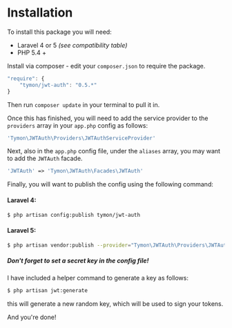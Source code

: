 # Installation

To install this package you will need:

- Laravel 4 or 5 *(see compatibility table)*
- PHP 5.4 +

Install via composer - edit your `composer.json` to require the package.

```js
"require": {
    "tymon/jwt-auth": "0.5.*"
}
```

Then run `composer update` in your terminal to pull it in.

Once this has finished, you will need to add the service provider to the `providers` array in your `app.php` config as follows:

```php
'Tymon\JWTAuth\Providers\JWTAuthServiceProvider'
```

Next, also in the `app.php` config file, under the `aliases` array, you may want to add the `JWTAuth` facade.

```php
'JWTAuth' => 'Tymon\JWTAuth\Facades\JWTAuth'
```

Finally, you will want to publish the config using the following command:

#### Laravel 4:
```bash
$ php artisan config:publish tymon/jwt-auth
```

#### Laravel 5:
```bash
$ php artisan vendor:publish --provider="Tymon\JWTAuth\Providers\JWTAuthServiceProvider"
```

##### **Don't forget to set a secret key in the config file!**

I have included a helper command to generate a key as follows:

```bash
$ php artisan jwt:generate
```

this will generate a new random key, which will be used to sign your tokens.

And you're done!